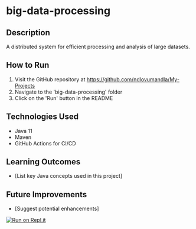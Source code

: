 ﻿# big-data-processing

## Description
A distributed system for efficient processing and analysis of large datasets.

## How to Run
1. Visit the GitHub repository at https://github.com/ndlovumandla/My-Projects
2. Navigate to the 'big-data-processing' folder
3. Click on the 'Run' button in the README

## Technologies Used
- Java 11
- Maven
- GitHub Actions for CI/CD

## Learning Outcomes
- [List key Java concepts used in this project]

## Future Improvements
- [Suggest potential enhancements]

[![Run on Repl.it](https://repl.it/badge/github/ndlovumandla/My-Projects)](https://repl.it/github/ndlovumandla/My-Projects)
